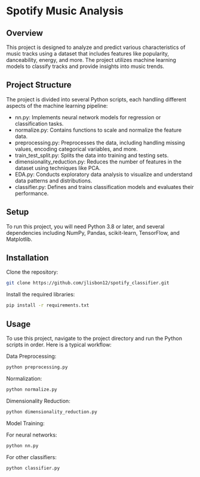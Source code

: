 # Spotify Music Analysis

## Overview

This project is designed to analyze and predict various characteristics of music tracks using a dataset that includes features like popularity, danceability, energy, and more. The project utilizes machine learning models to classify tracks and provide insights into music trends.

## Project Structure

The project is divided into several Python scripts, each handling different aspects of the machine learning pipeline:

- nn.py: Implements neural network models for regression or classification tasks.
- normalize.py: Contains functions to scale and normalize the feature data.
- preprocessing.py: Preprocesses the data, including handling missing values, encoding categorical variables, and more.
- train_test_split.py: Splits the data into training and testing sets.
- dimensionality_reduction.py: Reduces the number of features in the dataset using techniques like PCA.
- EDA.py: Conducts exploratory data analysis to visualize and understand data patterns and distributions.
- classifier.py: Defines and trains classification models and evaluates their performance.

## Setup

To run this project, you will need Python 3.8 or later, and several dependencies including NumPy, Pandas, scikit-learn, TensorFlow, and Matplotlib.

## Installation
Clone the repository:
```bash
git clone https://github.com/jlisbon12/spotify_classifier.git
```
Install the required libraries:
```bash
pip install -r requirements.txt
```

## Usage

To use this project, navigate to the project directory and run the Python scripts in order. Here is a typical workflow:

Data Preprocessing:
```bash
python preprocessing.py
```
Normalization:
```bash
python normalize.py
```
Dimensionality Reduction:
```bash
python dimensionality_reduction.py
```

Model Training:

For neural networks:
```bash
python nn.py
```
For other classifiers:
```bash
python classifier.py
```